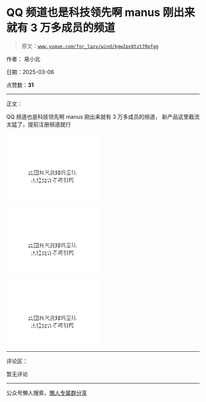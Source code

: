 # QQ 频道也是科技领先啊 manus 刚出来就有 3 万多成员的频道

> 原文：[`www.yuque.com/for_lazy/wind/kgw2pv8tzt70pfgg`](https://www.yuque.com/for_lazy/wind/kgw2pv8tzt70pfgg)

作者： 易小北

日期：2025-03-06

点赞数：**31**

* * *

正文：

QQ 频道也是科技领先啊 manus 刚出来就有 3 万多成员的频道， 新产品这里截流太猛了，提前注册频道就行

![](img/559dae264cba624218a55c0ce2c110ec.png "None")

![](img/f8c93f03f6cf27ca336475bbca6ccfab.png "None")

![](img/24c1a09692b1d470961d6592d0496f36.png "None")

* * *

评论区：

暂无评论

* * *

公众号懒人搜索，[懒人专属群分享](https://lazybook.fun/#/blog/group)